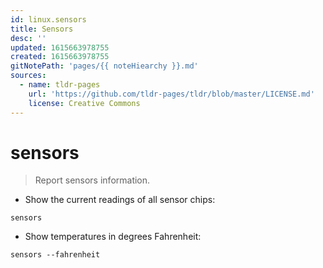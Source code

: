 ```yaml
---
id: linux.sensors
title: Sensors
desc: ''
updated: 1615663978755
created: 1615663978755
gitNotePath: 'pages/{{ noteHiearchy }}.md'
sources:
  - name: tldr-pages
    url: 'https://github.com/tldr-pages/tldr/blob/master/LICENSE.md'
    license: Creative Commons
---
```

# sensors

> Report sensors information.

- Show the current readings of all sensor chips:

`sensors`

- Show temperatures in degrees Fahrenheit:

`sensors --fahrenheit`

